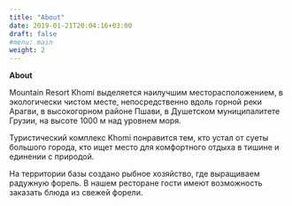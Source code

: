 ```yaml
---
title: "About"
date: 2019-01-21T20:04:16+03:00
draft: false
#menu: main
weight: 2
---
```


**About**

Mountain Resort Khomi выделяется наилучшим месторасположением, в экологически чистом месте, непосредственно вдоль горной реки Арагви, в высокогорном районе Пшави, в Душетском муниципалитете Грузии, на высоте 1000 м над уровнем моря.

Туристический комплекс Khomi  понравится тем, кто устал от суеты большого города, кто ищет место для комфортного отдыха в тишине и единении с природой. 

На территории базы создано рыбное хозяйство, где выращиваем радужную форель. В нашем ресторане гости имеют возможность заказать блюда из свежей форели.
